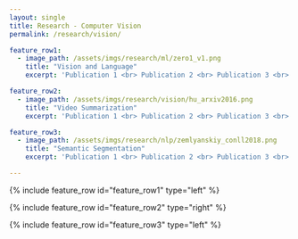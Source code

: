 ```yaml
---
layout: single
title: Research - Computer Vision
permalink: /research/vision/

feature_row1:
  - image_path: /assets/imgs/research/ml/zero1_v1.png
    title: "Vision and Language"
    excerpt: 'Publication 1 <br> Publication 2 <br> Publication 3 <br>'

feature_row2:
  - image_path: /assets/imgs/research/vision/hu_arxiv2016.png
    title: "Video Summarization"
    excerpt: 'Publication 1 <br> Publication 2 <br> Publication 3 <br>'

feature_row3:
  - image_path: /assets/imgs/research/nlp/zemlyanskiy_conll2018.png
    title: "Semantic Segmentation"
    excerpt: 'Publication 1 <br> Publication 2 <br> Publication 3 <br>'

---
```


{% include feature_row id="feature_row1" type="left" %}

{% include feature_row id="feature_row2" type="right" %}

{% include feature_row id="feature_row3" type="left" %}
